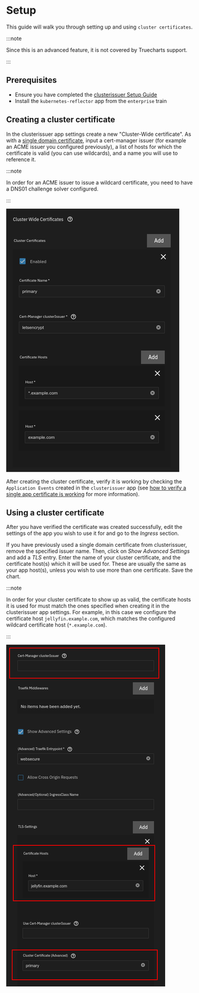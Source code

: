 # Setup

This guide will walk you through setting up and using `cluster certificates`.

:::note

Since this is an advanced feature, it is not covered by Truecharts support.

:::

## Prerequisites

- Ensure you have completed the [clusterissuer Setup Guide](how-to)
- Install the `kubernetes-reflector` app from the `enterprise` train

## Creating a cluster certificate

In the clusterissuer app settings create a new "Cluster-Wide certificate". As with a [single domain certificate](how-to#configure-ingress-using-clusterissuer), input a cert-manager issuer (for example an ACME issuer you configured previously), a list of hosts for which the certificate is valid (you can use wildcards), and a name you will use to reference it.

:::note

In order for an ACME issuer to issue a wildcard certificate, you need to have a DNS01 challenge solver configured.

:::

![clusterissuer6](img/clusterissuer6.png)

After creating the cluster certificate, verify it is working by checking the `Application Events` created in the `clusterissuer` app (see [how to verify a single app certificate is working](how-to#verifying-clusterissuer-is-working) for more information).

## Using a cluster certificate

After you have verified the certificate was created successfully, edit the settings of the app you wish to use it for and go to the _Ingress_ section.

If you have previously used a single domain certificate from clusterissuer, remove the specified issuer name. Then, click on _Show Advanced Settings_  and add a _TLS_ entry. Enter the name of your cluster certificate, and the certificate host(s) which it will be used for. These are usually the same as your app host(s), unless you wish to use more than one certificate. Save the chart.

:::note

In order for your cluster certificate to show up as valid, the certificate hosts it is used for must match the ones specified when creating it in the clusterissuer app settings. For example, in this case we configure the certificate host `jellyfin.example.com`, which matches the configured wildcard certificate host (`*.example.com`).

:::

![clusterissuer7](img/clusterissuer7.png)

